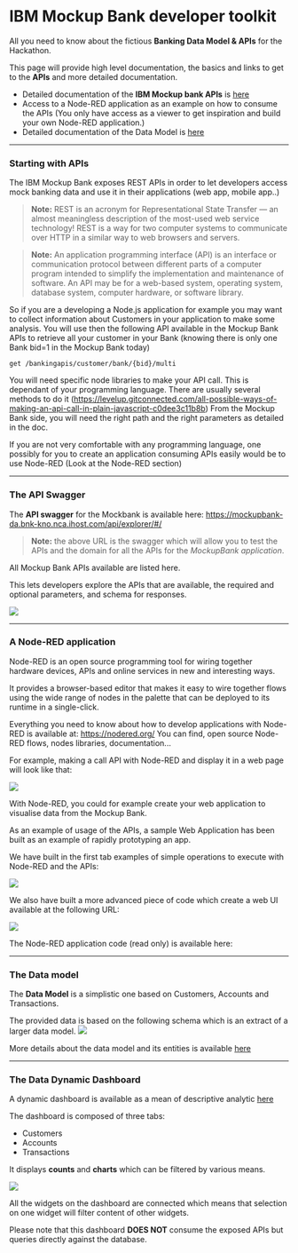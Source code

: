 # IBM Mockup Bank developer toolkit

All you need to know about the fictious **Banking Data Model &amp; APIs** for the Hackathon.

This page will provide high level documentation, the basics and links to get to the **APIs** and more detailed documentation.
+ Detailed documentation of the **IBM Mockup bank APIs** is [here](assets/mockupbank-api-doc.md)
+ Access to a Node-RED application as an example on how to consume the APIs (You only have access as a viewer to get inspiration and build your own Node-RED application.)
+ Detailed documentation of the Data Model is [here](datamodel/DataModel.md)

---

### Starting with APIs

The IBM Mockup Bank exposes REST APIs in order to let developers access mock banking data and use it in their applications (web app, mobile app..)

> **Note:** REST is an acronym for Representational State Transfer — an almost meaningless description of the most-used web service technology! REST is a way for two computer systems to communicate over HTTP in a similar way to web browsers and servers.

> **Note:** An application programming interface (API) is an interface or communication protocol between different parts of a computer program intended to simplify the implementation and maintenance of software. An API may be for a web-based system, operating system, database system, computer hardware, or software library.

So if you are a developing a Node.js application for example you may want to collect information about Customers in your application to make some analysis.
You will use then the following API available in the Mockup Bank APIs to retrieve all your customer in your Bank (knowing there is only one Bank bid=1 in the Mockup Bank today)

```
get /bankingapis/customer/bank/{bid}/multi
```
You will need specific node libraries to make your API call. This is dependant of your programming language. There are usually several methods to do it (https://levelup.gitconnected.com/all-possible-ways-of-making-an-api-call-in-plain-javascript-c0dee3c11b8b)
From the Mockup Bank side, you will need the right path and the right parameters as detailed in the doc.

If you are not very comfortable with any programming language, one possibly for you to create an application consuming APIs easily would be to use Node-RED (Look at the Node-RED section)


---

### The API Swagger  

The **API swagger** for the Mockbank is available here: https://mockupbank-da.bnk-kno.nca.ihost.com/api/explorer/#/


> **Note:** the above URL is the swagger which will allow you to test the APIs and the domain for all the APIs for the *MockupBank application*.

All Mockup Bank APIs available are listed here.

This lets developers explore the APIs that are available, the required and optional parameters, and schema for responses.

![](assets/swagger-mockup.png)


---
### A Node-RED application  
Node-RED is an open source programming tool for wiring together hardware devices, APIs and online services in new and interesting ways.

It provides a browser-based editor that makes it easy to wire together flows using the wide range of nodes in the palette that can be deployed to its runtime in a single-click.

Everything you need to know about how to develop applications with Node-RED is available at: https://nodered.org/
You can find, open source Node-RED flows, nodes libraries, documentation...

For example, making a call API with Node-RED and display it in a web page will look like that:

![](assets/call-api-nodered.png)

With Node-RED, you could for example create your web application to visualise data from the Mockup Bank.

As an example of usage of the APIs, a sample Web Application has been built as an example of rapidly prototyping an app.

We have built in the first tab examples of simple operations to execute with Node-RED and the APIs:

![](assets/babysteps.png)

We also have built a more advanced piece of code which create a web  UI available at the following URL:

![](assets/markdown-img-paste-20191001123544158.png)

The Node-RED application code (read only) is available here:

---
### The Data model  

The **Data Model** is a simplistic one based on Customers, Accounts and Transactions.

The provided data is based on the following schema which is an extract of a larger data model.
![](assets/datamodel-20.png)

More details about the data model and its entities is available [here](datamodel/DataModel.md)

---
### The Data Dynamic Dashboard  

A dynamic dashboard is available as a mean of descriptive analytic [here](https://eu-gb.dataplatform.cloud.ibm.com/dashboards/c30b0802-4968-4b88-a71f-d2f1b60e86ae/view/7c35c90104a018965ff6c0e4079f24527f36715db1bb8a0380877b4959632497a96d1691c87a490c89120264fbed445a9b)


The dashboard is composed of three tabs:
- Customers
- Accounts
- Transactions

It displays **counts** and **charts** which can be filtered by various means.

![](assets/data-dashboard.png)

All the widgets on the dashboard are connected which means that selection on one widget will filter content of other widgets.

Please note that this dashboard **DOES NOT** consume the exposed APIs but queries directly against the database.
